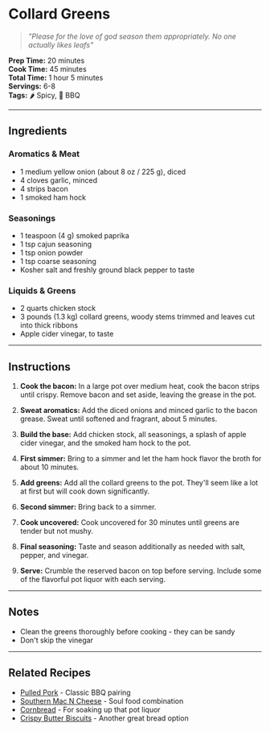 # Collard Greens

> *"Please for the love of god season them appropriately. No one actually likes leafs"*

**Prep Time:** 20 minutes  
**Cook Time:** 45 minutes  
**Total Time:** 1 hour 5 minutes  
**Servings:** 6-8  
**Tags:** 🌶️ Spicy, 🍖 BBQ

---

## Ingredients

### Aromatics & Meat
- 1 medium yellow onion (about 8 oz / 225 g), diced
- 4 cloves garlic, minced
- 4 strips bacon
- 1 smoked ham hock

### Seasonings
- 1 teaspoon (4 g) smoked paprika
- 1 tsp cajun seasoning
- 1 tsp onion powder
- 1 tsp coarse seasoning
- Kosher salt and freshly ground black pepper to taste

### Liquids & Greens
- 2 quarts chicken stock
- 3 pounds (1.3 kg) collard greens, woody stems trimmed and leaves cut into thick ribbons
- Apple cider vinegar, to taste

---

## Instructions

1. **Cook the bacon:** In a large pot over medium heat, cook the bacon strips until crispy. Remove bacon and set aside, leaving the grease in the pot.

2. **Sweat aromatics:** Add the diced onions and minced garlic to the bacon grease. Sweat until softened and fragrant, about 5 minutes.

3. **Build the base:** Add chicken stock, all seasonings, a splash of apple cider vinegar, and the smoked ham hock to the pot.

4. **First simmer:** Bring to a simmer and let the ham hock flavor the broth for about 10 minutes.

5. **Add greens:** Add all the collard greens to the pot. They'll seem like a lot at first but will cook down significantly.

6. **Second simmer:** Bring back to a simmer.

7. **Cook uncovered:** Cook uncovered for 30 minutes until greens are tender but not mushy.

8. **Final seasoning:** Taste and season additionally as needed with salt, pepper, and vinegar.

9. **Serve:** Crumble the reserved bacon on top before serving. Include some of the flavorful pot liquor with each serving.

---

## Notes

- Clean the greens thoroughly before cooking - they can be sandy
- Don't skip the vinegar 

---

## Related Recipes

- [Pulled Pork](../mains/pulled-pork.md) - Classic BBQ pairing
- [Southern Mac N Cheese](../mains/southern-mac-n-cheese.md) - Soul food combination
- [Cornbread](../sides/cornbread.md) - For soaking up that pot liquor
- [Crispy Butter Biscuits](../sides/crispy-butter-biscuits.md) - Another great bread option
